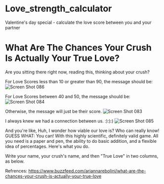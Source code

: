 # Love_strength_calculator
Valentine's day special - calculate the love score between you and your partner

<h1> What Are The Chances Your Crush Is Actually Your True Love? </h1>
Are you sitting there right now, reading this, thinking about your crush?


For Love Scores less than 10 or greater than 90, the message should be:
![Screen Shot 086](https://user-images.githubusercontent.com/100014146/155505444-01bc459d-b3cc-4392-bc3f-09eafb32742f.PNG)


For Love Scores between 40 and 50, the message should be:
![Screen Shot 084](https://user-images.githubusercontent.com/100014146/155504056-05a4042f-380e-43ba-a377-e67cddc0b64e.PNG)


Otherwise, the message will just be their score.
![Screen Shot 083](https://user-images.githubusercontent.com/100014146/155504047-0cf909c6-2ef9-4b63-a249-f1bf15371cc3.PNG)


I always knew we had a connection between us. :):):)
![Screen Shot 085](https://user-images.githubusercontent.com/100014146/155504062-3f24bc9d-bd3f-413f-b908-69bd7b31d792.PNG)

And you're like, Huh, I wonder how viable our love is?
Who can really know!
GUESS WHAT: You can! With this highly scientific, definitely valid game.
All you need is a paper and pen, the ability to do basic addition, and a flexible idea of percentages.
Here's what you do.

Write your name, your crush's name, and then "True Love" in two columns, as below.






Refrences:
https://www.buzzfeed.com/ariannarebolini/what-are-the-chances-your-crush-is-actually-your-true-love
